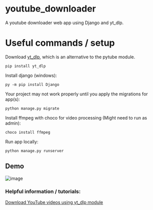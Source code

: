 # youtube_downloader
A youtube downloader web app using Django and yt_dlp.

# Useful commands / setup
Download [yt_dlp](https://github.com/yt-dlp/yt-dlp?tab=readme-ov-file#installation), which is an alternative to the pytube module.

`pip install yt_dlp`

Install django (windows):

`py -m pip install Django`

Your project may not work properly until you apply the migrations for app(s):

`python manage.py migrate`

Install ffmpeg with choco for video processing (Might need to run as admin):

`choco install ffmpeg`

Run app locally:

`python manage.py runserver`

## Demo
![image](https://github.com/user-attachments/assets/9c1cba6e-7873-4270-a835-9f64e6f714c6)




### Helpful information / tutorials:
[Download YouTube videos using yt_dlp module](https://www.geeksforgeeks.org/python-download-youtube-videos-using-youtube_dl-module/) 
